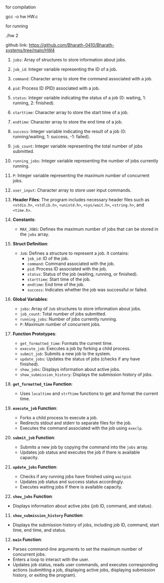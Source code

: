 for compilation 

gcc -o hw HW.c

for running 

./hw 2 


github link: https://github.com/Bharath-0410/Bharath-systems/tree/main/HW4




1. `jobs`: Array of structures to store information about jobs.
2. `job_id`: Integer variable representing the ID of a job.
3. `command`: Character array to store the command associated with a job.
4. `pid`: Process ID (PID) associated with a job.
5. `status`: Integer variable indicating the status of a job (0: waiting, 1: running, 2: finished).
6. `starttime`: Character array to store the start time of a job.
7. `endtime`: Character array to store the end time of a job.
8. `success`: Integer variable indicating the result of a job (0: running/waiting, 1: success, -1: failed).
9. `job_count`: Integer variable representing the total number of jobs submitted.
10. `running_jobs`: Integer variable representing the number of jobs currently running.
11. `P`: Integer variable representing the maximum number of concurrent jobs.
12. `user_input`: Character array to store user input commands.




1. **Header Files**: The program includes necessary header files such as `<stdio.h>`, `<stdlib.h>`, `<unistd.h>`, `<sys/wait.h>`, `<string.h>`, and `<time.h>`.

2. **Constants**: 
   - `MAX_JOBS`: Defines the maximum number of jobs that can be stored in the `jobs` array.

3. **Struct Definition**:
   - `Job`: Defines a structure to represent a job. It contains:
     - `job_id`: ID of the job.
     - `command`: Command associated with the job.
     - `pid`: Process ID associated with the job.
     - `status`: Status of the job (waiting, running, or finished).
     - `starttime`: Start time of the job.
     - `endtime`: End time of the job.
     - `success`: Indicates whether the job was successful or failed.

4. **Global Variables**:
   - `jobs`: Array of `Job` structures to store information about jobs.
   - `job_count`: Total number of jobs submitted.
   - `running_jobs`: Number of jobs currently running.
   - `P`: Maximum number of concurrent jobs.

5. **Function Prototypes**:
   - `get_formatted_time`: Formats the current time.
   - `execute_job`: Executes a job by forking a child process.
   - `submit_job`: Submits a new job to the system.
   - `update_jobs`: Updates the status of jobs (checks if any have finished).
   - `show_jobs`: Displays information about active jobs.
   - `show_submission_history`: Displays the submission history of jobs.

6. **`get_formatted_time` Function**:
   - Uses `localtime` and `strftime` functions to get and format the current time.

7. **`execute_job` Function**:
   - Forks a child process to execute a job.
   - Redirects stdout and stderr to separate files for the job.
   - Executes the command associated with the job using `execlp`.

8. **`submit_job` Function**:
   - Submits a new job by copying the command into the `jobs` array.
   - Updates job status and executes the job if there is available capacity.

9. **`update_jobs` Function**:
   - Checks if any running jobs have finished using `waitpid`.
   - Updates job status and success status accordingly.
   - Executes waiting jobs if there is available capacity.

10. **`show_jobs` Function**:
   - Displays information about active jobs (job ID, command, and status).

11. **`show_submission_history` Function**:
   - Displays the submission history of jobs, including job ID, command, start time, end time, and status.

12. **`main` Function**:
   - Parses command-line arguments to set the maximum number of concurrent jobs.
   - Enters a loop to interact with the user.
   - Updates job status, reads user commands, and executes corresponding actions (submitting a job, displaying active jobs, displaying submission history, or exiting the program).




